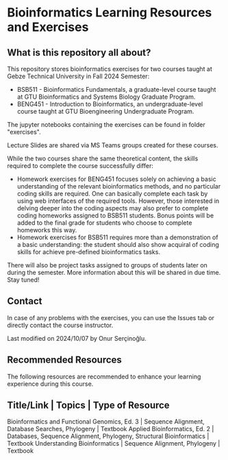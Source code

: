 # Bioinformatics Learning Resources and Exercises

## What is this repository all about? 

This repository stores bioinformatics exercises for two courses taught at Gebze Technical University in Fall 2024 Semester:
* BSB511 - Bioinformatics Fundamentals, a graduate-level course taught at GTU Bioinformatics and Systems Biology Graduate Program.
* BENG451 - Introduction to Bioinformatics, an undergraduate-level course taught at GTU Bioengineering Undergraduate Program.

The jupyter notebooks containing the exercises can be found in folder "exercises". 

Lecture Slides are shared via MS Teams groups created for these courses.

While the two courses share the same theoretical content, the skills required to complete the course successfully differ:

* Homework exercises for BENG451 focuses solely on achieving a basic understanding of the relevant bioinformatics methods, and no particular coding skills are required. One can basically complete each task by using web interfaces of the required tools. However, those interested in delving deeper into the coding aspects may also prefer to complete coding homeworks assigned to BSB511 students. Bonus points will be added to the final grade for students who choose to complete homeworks this way.
* Homework exercises for BSB511 requires more than a demonstration of a basic understanding: the student should also show acquiral of coding skills for achieve pre-defined bioinformatics tasks.

There will also be project tasks assigned to groups of students later on during the semester. More information about this will be shared in due time. Stay tuned!

## Contact

In case of any problems with the exercises, you can use the Issues tab or directly contact the course instructor.

Last modified on 2024/10/07 by Onur Serçinoğlu.

## Recommended Resources

The following resources are recommended to enhance your learning experience during this course.

Title/Link | Topics | Type of Resource
--------------------------------------
Bioinformatics and Functional Genomics, Ed. 3 | Sequence Alignment, Database Searches, Phylogeny | Textbook
Applied Bioinformatics, Ed. 2 | Databases, Sequence Alignment, Phylogeny, Structural Bioinformatics | Textbook
Understanding Bioinformatics | Sequence Alignment, Phylogeny | Textbook
